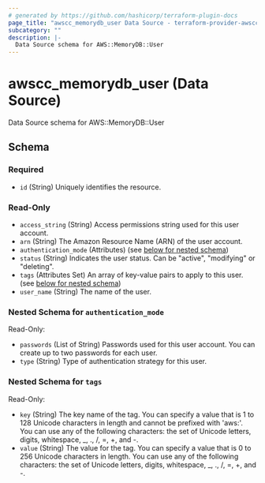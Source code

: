 ```yaml
---
# generated by https://github.com/hashicorp/terraform-plugin-docs
page_title: "awscc_memorydb_user Data Source - terraform-provider-awscc"
subcategory: ""
description: |-
  Data Source schema for AWS::MemoryDB::User
---
```


# awscc_memorydb_user (Data Source)

Data Source schema for AWS::MemoryDB::User



<!-- schema generated by tfplugindocs -->
## Schema

### Required

- `id` (String) Uniquely identifies the resource.

### Read-Only

- `access_string` (String) Access permissions string used for this user account.
- `arn` (String) The Amazon Resource Name (ARN) of the user account.
- `authentication_mode` (Attributes) (see [below for nested schema](#nestedatt--authentication_mode))
- `status` (String) Indicates the user status. Can be "active", "modifying" or "deleting".
- `tags` (Attributes Set) An array of key-value pairs to apply to this user. (see [below for nested schema](#nestedatt--tags))
- `user_name` (String) The name of the user.

<a id="nestedatt--authentication_mode"></a>
### Nested Schema for `authentication_mode`

Read-Only:

- `passwords` (List of String) Passwords used for this user account. You can create up to two passwords for each user.
- `type` (String) Type of authentication strategy for this user.


<a id="nestedatt--tags"></a>
### Nested Schema for `tags`

Read-Only:

- `key` (String) The key name of the tag. You can specify a value that is 1 to 128 Unicode characters in length and cannot be prefixed with 'aws:'. You can use any of the following characters: the set of Unicode letters, digits, whitespace, _, ., /, =, +, and -.
- `value` (String) The value for the tag. You can specify a value that is 0 to 256 Unicode characters in length. You can use any of the following characters: the set of Unicode letters, digits, whitespace, _, ., /, =, +, and -.
